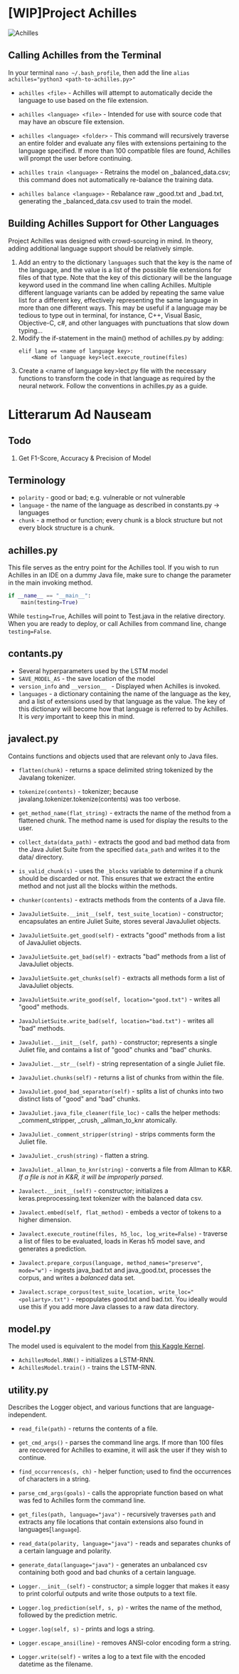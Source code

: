 # [WIP]Project Achilles
![Achilles](assets/logo.jpg)

## Calling Achilles from the Terminal
In your terminal `nano ~/.bash_profile`, then add the line `alias achilles="python3 <path-to-achilles.py>"`
* `achilles <file>` - Achilles will attempt to automatically decide the language to use based on the file extension. 

* `achilles <language> <file>` - Intended for use with source code that may have an obscure file extension.

* `achilles <language> <folder>` - This command will recursively traverse an entire folder and evaluate any files
 with extensions pertaining to the language specified. If more than 100 compatible files are found, Achilles will 
 prompt the user before continuing.

* `achilles train <language>` - Retrains the model on <language>_balanced_data.csv; this command does not automatically
 re-balance the training data.

* `achilles balance <language>` - Rebalance raw <language>_good.txt and <language>_bad.txt, generating the
 <language>_balanced_data.csv used to train the model.


## Building Achilles Support for Other Languages
Project Achilles was designed with crowd-sourcing in mind.
In theory, adding additional language support should be relatively simple.
1. Add an entry to the dictionary `languages` such that the key is the name of
the language, and the value is a list of the possible file extensions for files
of that type. Note that the key of this dictionary will be the language keyword 
used in the command line when calling Achilles. Multiple different language 
variants can be added by repeating the same value list for a different key,
effectively representing the same language in more than one different ways.
This may be useful if a language may be tedious to type out in terminal, for instance,
C++, Visual Basic, Objective-C, c#, and other languages with punctuations that slow
down typing... 
1. Modify the if-statement in the main() method of achilles.py by adding:
    ```
    elif lang == <name of language key>:
        <Name of language key>lect.execute_routine(files)
    ```
1. Create a &lt;name of language key&gt;lect.py file with the necessary functions
to transform the code in that language as required by the neural network.
Follow the conventions in achilles.py as a guide.


# Litterarum Ad Nauseam
## Todo
1. Get F1-Score, Accuracy & Precision of Model

## Terminology
* `polarity` - good or bad; e.g. vulnerable or not vulnerable
* `language` - the name of the language as described in constants.py -> languages
* `chunk` - a method or function; every chunk is a block structure but not every block structure is a chunk.

## achilles.py
This file serves as the entry point for the Achilles tool. If you wish to run Achilles in an IDE on a dummy Java file,
make sure to change the parameter in the main invoking method.
```python
if __name__ == "__main__":
    main(testing=True)
```
While `testing=True`, Achilles will point to Test.java in the relative directory. When you are ready to deploy, or call
Achilles from command line, change `testing=False`.


## contants.py
* Several hyperparameters used by the LSTM model
* `SAVE_MODEL_AS` - the save location of the model
* `version_info` and `__version__ ` - Displayed when Achilles is invoked.
* `languages` - a dictionary containing the name of the language as the key, and a list of extensions used by that
language as the value. The key of this dictionary will become how that language is referred to by Achilles. It is *very*
important to keep this in mind.


## javalect.py
Contains functions and objects used that are relevant only to Java files.
* `flatten(chunk)` - returns a space delimited string tokenized by the Javalang tokenizer.
* `tokenize(contents)` - tokenizer; because javalang.tokenizer.tokenize(contents) was too verbose.
* `get_method_name(flat_string)` - extracts the name of the method from a flattened chunk. The method name is used for display the results to the user.
* `collect_data(data_path)` - extracts the good and bad method data from the Java Juliet Suite from the specified `data_path` and writes it to the data/ directory.
* `is_valid_chunk(s)` - uses the `_blocks` variable to determine if a chunk should be discarded or not. This ensures that we extract the entire method and not just all the blocks within the methods.
* `chunker(contents)` - extracts methods from the contents of a Java file. 

* `JavaJulietSuite.__init__(self, test_suite_location)` - constructor; encapsulates an entire Juliet Suite, stores several JavaJuliet objects.
* `JavaJulietSuite.get_good(self)` - extracts "good" methods from a list of JavaJuliet objects.
* `JavaJulietSuite.get_bad(self)` - extracts "bad" methods from a list of JavaJuliet objects.
* `JavaJulietSuite.get_chunks(self)` - extracts all methods form a list of JavaJuliet objects.
* `JavaJulietSuite.write_good(self, location="good.txt")` - writes all "good" methods.
* `JavaJulietSuite.write_bad(self, location="bad.txt")` - writes all "bad" methods. 

* `JavaJuliet.__init__(self, path)` - constructor; represents a single Juliet file, and contains a list of "good" chunks and "bad" chunks.
* `JavaJuliet.__str__(self)` - string representation of a single Juliet file.
* `JavaJuliet.chunks(self)` - returns a list of chunks from within the file.
* `JavaJuliet.good_bad_separator(self)` - splits a list of chunks into two distinct lists of "good" and "bad" chunks.
* `JavaJuliet.java_file_cleaner(file_loc)` - calls the helper methods: _comment_stripper, _crush, _allman_to_knr atomically.
* `JavaJuliet._comment_stripper(string)` - strips comments form the Juliet file.
* `JavaJuliet._crush(string)` - flatten a string.
* `JavaJuliet._allman_to_knr(string)` - converts a file from Allman to K&R. *If a file is not in K&R, it will be improperly parsed*. 

* `Javalect.__init__(self)` - constructor; initializes a keras.preprocessing.text tokenizer with the balanced data csv.
* `Javalect.embed(self, flat_method)` - embeds a vector of tokens to a higher dimension.
* `Javalect.execute_routine(files, h5_loc, log_write=False)` - traverse a list of files to be evaluated, loads in Keras h5 model save, and generates a prediction.
* `Javalect.prepare_corpus(language, method_names="preserve", mode="w")` - ingests java_bad.txt and java_good.txt, processes the corpus, and writes a *balanced* data set.
* `Javalect.scrape_corpus(test_suite_location, write_loc="<poliarty>.txt")` - repopulates good.txt and bad.txt. You ideally would use this if you add more Java classes to a raw data directory.

## model.py
The model used is equivalent to the model from [this Kaggle Kernel](https://www.kaggle.com/kredy10/simple-lstm-for-text-classification/notebook).
* `AchillesModel.RNN()` - initializes a LSTM-RNN.
* `AchillesModel.train()` - trains the LSTM-RNN.

## utility.py
Describes the Logger object, and various functions that are language-independent.
* `read_file(path)` - returns the contents of a file.
* `get_cmd_args()` - parses the command line args. If more than 100 files are recovered for Achilles to examine, it will ask the user if they wish to continue.
* `find_occurrences(s, ch)` - helper function; used to find the occurrences of characters in a string.
* `parse_cmd_args(goals)` - calls the appropriate function based on what was fed to Achilles form the command line.
* `get_files(path, language="java")` - recursively traverses `path` and extracts any file locations that contain extensions also found in languages[`language`].
* `read_data(polarity, language="java")` - reads and separates chunks of a certain language and polarity.
* `generate_data(language="java")` - generates an unbalanced csv containing both good and bad chunks of a certain language.

* `Logger.__init__(self)` - constructor; a simple logger that makes it easy to print colorful outputs and write those outputs to a text file.
* `Logger.log_prediction(self, s, p)` - writes the name of the method, followed by the prediction metric.
* `Logger.log(self, s)` - prints and logs a string.
* `Logger.escape_ansi(line)` - removes ANSI-color encoding form a string.
* `Logger.write(self)` - writes a log to a text file with the encoded datetime as the filename.
